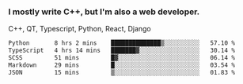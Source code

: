 <h3>I mostly write C++, but I'm also a web developer.</h3>
<p>C++, QT, Typescript, Python, React, Django</p>

<!--START_SECTION:waka-->

```txt
Python       8 hrs 2 mins    ██████████████▒░░░░░░░░░░   57.10 %
TypeScript   4 hrs 14 mins   ███████▓░░░░░░░░░░░░░░░░░   30.14 %
SCSS         51 mins         █▓░░░░░░░░░░░░░░░░░░░░░░░   06.14 %
Markdown     29 mins         █░░░░░░░░░░░░░░░░░░░░░░░░   03.54 %
JSON         15 mins         ▒░░░░░░░░░░░░░░░░░░░░░░░░   01.83 %
```

<!--END_SECTION:waka-->
